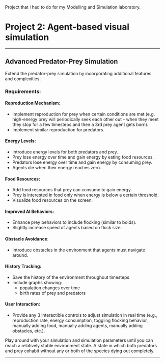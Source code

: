 Project that I had to do for my Modelling and Simulation laboratory. 
# Project 2: Agent-based visual simulation

---
## Advanced Predator-Prey Simulation

Extend the predator-prey simulation by incorporating additional features and complexities.

### Requirements:

#### Reproduction Mechanism:
- Implement reproduction for prey when certain conditions are met (e.g. high-energy prey will periodically seek each other out - when they meet they stop for a few timesteps and then a 3rd prey agent gets born).
- Implement similar reproduction for predators.

#### Energy Levels:
- Introduce energy levels for both predators and prey.
- Prey lose energy over time and gain energy by eating food resources.
- Predators lose energy over time and gain energy by consuming prey.
- Agents die when their energy reaches zero.

#### Food Resources:
- Add food resources that prey can consume to gain energy.
- Prey is interested in food only when energy is below a certain threshold.
- Visualize food resources on the screen.

#### Improved AI Behaviors:
- Enhance prey behaviors to include flocking (similar to boids).
- Slightly increase speed of agents based on flock size.

#### Obstacle Avoidance:
- Introduce obstacles in the environment that agents must navigate around.

#### History Tracking:
- Save the history of the environment throughout timesteps.
- Include graphs showing:
  - population changes over time
  - birth rates of prey and predators

#### User Interaction:
- Provide any 3 interactible controls to adjust simulation in real time (e.g., reproduction rate, energy consumption, toggling flocking behavior, manually adding food, manually adding agents, manually adding obstacles, etc.).

Play around with your simulation and simulation parameters until you can reach a relatively stable environment state. A state in which both predators and prey cohabit without any or both of the species dying out completely.

---
